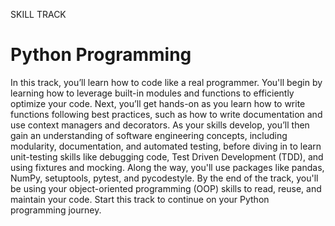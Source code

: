SKILL TRACK
# Python Programming

In this track, you’ll learn how to code like a real programmer. You'll begin by learning how to leverage built-in modules and functions to efficiently optimize your code. Next, you’ll get hands-on as you learn how to write functions following best practices, such as how to write documentation and use context managers and decorators. As your skills develop, you’ll then gain an understanding of software engineering concepts, including modularity, documentation, and automated testing, before diving in to learn unit-testing skills like debugging code, Test Driven Development (TDD), and using fixtures and mocking. Along the way, you'll use packages like pandas, NumPy, setuptools, pytest, and pycodestyle. By the end of the track, you'll be using your object-oriented programming (OOP) skills to read, reuse, and maintain your code. Start this track to continue on your Python programming journey.
